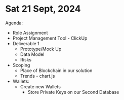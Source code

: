 # Sat 21 Sept, 2024

Agenda:

- Role Assignment
- Project Management Tool - ClickUp
- Deliverable 1
    - Prototype/Mock Up
    - Data Model
    - Risks
- Scoping
    - Place of Blockchain in our solution
    - Trends - chart.js
- Wallets:
    - Create new Wallets
        - Store Private Keys on our Second Database